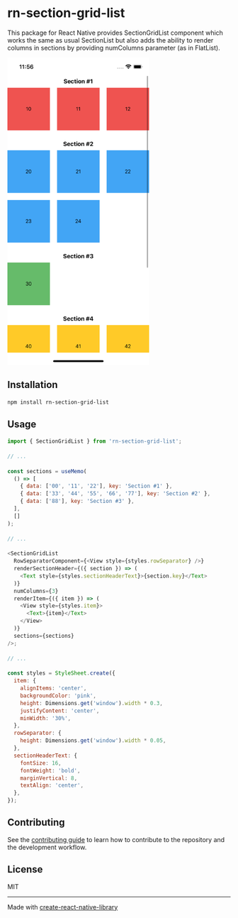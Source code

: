 # rn-section-grid-list

This package for React Native provides SectionGridList component which works the same as usual SectionList but also adds the ability to render columns in sections by providing numColumns parameter (as in FlatList).

<!-- ![Screenshot](assets/screenshot.png) -->

<img src="assets/screenshot.png" alt="Screenshot" width="320">

## Installation

```sh
npm install rn-section-grid-list
```

## Usage

```js
import { SectionGridList } from 'rn-section-grid-list';

// ...

const sections = useMemo(
  () => [
    { data: ['00', '11', '22'], key: 'Section #1' },
    { data: ['33', '44', '55', '66', '77'], key: 'Section #2' },
    { data: ['88'], key: 'Section #3' },
  ],
  []
);

// ...

<SectionGridList
  RowSeparatorComponent={<View style={styles.rowSeparator} />}
  renderSectionHeader={({ section }) => (
    <Text style={styles.sectionHeaderText}>{section.key}</Text>
  )}
  numColumns={3}
  renderItem={({ item }) => (
    <View style={styles.item}>
      <Text>{item}</Text>
    </View>
  )}
  sections={sections}
/>;

// ...

const styles = StyleSheet.create({
  item: {
    alignItems: 'center',
    backgroundColor: 'pink',
    height: Dimensions.get('window').width * 0.3,
    justifyContent: 'center',
    minWidth: '30%',
  },
  rowSeparator: {
    height: Dimensions.get('window').width * 0.05,
  },
  sectionHeaderText: {
    fontSize: 16,
    fontWeight: 'bold',
    marginVertical: 8,
    textAlign: 'center',
  },
});
```

## Contributing

See the [contributing guide](CONTRIBUTING.md) to learn how to contribute to the repository and the development workflow.

## License

MIT

---

Made with [create-react-native-library](https://github.com/callstack/react-native-builder-bob)
